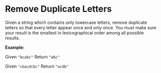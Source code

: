 # Remove Duplicate Letters

Given a string which contains only lowercase letters, remove duplicate letters so that every letter appear once and only once. You must make sure your result is the smallest in lexicographical order among all possible results.

**Example:**

Given `"bcabc"`
Return `"abc"`

Given `"cbacdcbc"`
Return `"acdb"`
